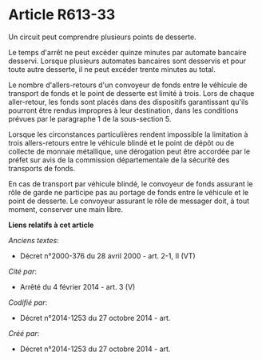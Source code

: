# Article R613-33

Un circuit peut comprendre plusieurs points de desserte.

Le temps d'arrêt ne peut excéder quinze minutes par automate bancaire desservi. Lorsque plusieurs automates bancaires sont
desservis et pour toute autre desserte, il ne peut excéder trente minutes au total.

Le nombre d'allers-retours d'un convoyeur de fonds entre le véhicule de transport de fonds et le point de desserte est limité
à trois. Lors de chaque aller-retour, les fonds sont placés dans des dispositifs garantissant qu'ils pourront être rendus
impropres à leur destination, dans les conditions prévues par le paragraphe 1 de la sous-section 5.

Lorsque les circonstances particulières rendent impossible la limitation à trois allers-retours entre le véhicule blindé et
le point de dépôt ou de collecte de monnaie métallique, une dérogation peut être accordée par le préfet sur avis de la
commission départementale de la sécurité des transports de fonds.

En cas de transport par véhicule blindé, le convoyeur de fonds assurant le rôle de garde ne participe pas au portage de fonds
entre le véhicule et le point de desserte. Le convoyeur assurant le rôle de messager doit, à tout moment, conserver une main
libre.

**Liens relatifs à cet article**

_Anciens textes_:

  - Décret n°2000-376 du 28 avril 2000 - art. 2-1, II (VT)

_Cité par_:

  - Arrêté du 4 février 2014 - art. 3 (V)

_Codifié par_:

  - Décret n°2014-1253 du 27 octobre 2014 - art.

_Créé par_:

  - Décret n°2014-1253 du 27 octobre 2014 - art.
